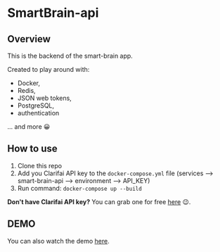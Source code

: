 # SmartBrain-api

## Overview

This is the backend of the smart-brain app.

Created to play around with:

- Docker,
- Redis,
- JSON web tokens,
- PostgreSQL,
- authentication

... and more 😀

## How to use

1. Clone this repo
2. Add you Clarifai API key to the `docker-compose.yml` file (services --> smart-brain-api --> environment --> API_KEY)
3. Run command: `docker-compose up --build`

**Don't have Clarifai API key?** You can grab one for free [here](https://www.clarifai.com/) 😉.

## DEMO

You can also watch the demo [here](https://youtu.be/oN9gBKOvhVQ).
